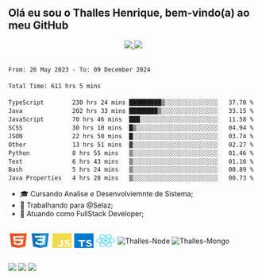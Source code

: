 ## Olá eu sou o Thalles Henrique, bem-vindo(a) ao meu GitHub

<div align="center">
  <a href="https://github.com/Thalles-HsA">
  <img height="180em" src="https://github-readme-stats.vercel.app/api?username=Thalles-HsA&show_icons=true&theme=radical&include_all_commits=true&count_private=true"/>
  <img height="180em" src="https://github-readme-stats.vercel.app/api/top-langs/?username=Thalles-HsA&exclude_repo=github-readme-stats,Pong,Freeway-JS&langs_count=5&theme=radical"/>
</div><br>
  
  <!--START_SECTION:waka-->

```txt
From: 26 May 2023 - To: 09 December 2024

Total Time: 611 hrs 5 mins

TypeScript        230 hrs 24 mins █████████▒░░░░░░░░░░░░░░░   37.70 %
Java              202 hrs 33 mins ████████▒░░░░░░░░░░░░░░░░   33.15 %
JavaScript        70 hrs 46 mins  ███░░░░░░░░░░░░░░░░░░░░░░   11.58 %
SCSS              30 hrs 10 mins  █▒░░░░░░░░░░░░░░░░░░░░░░░   04.94 %
JSON              22 hrs 50 mins  █░░░░░░░░░░░░░░░░░░░░░░░░   03.74 %
Other             13 hrs 51 mins  ▓░░░░░░░░░░░░░░░░░░░░░░░░   02.27 %
Python            8 hrs 55 mins   ▒░░░░░░░░░░░░░░░░░░░░░░░░   01.46 %
Text              6 hrs 43 mins   ▒░░░░░░░░░░░░░░░░░░░░░░░░   01.10 %
Bash              5 hrs 24 mins   ▒░░░░░░░░░░░░░░░░░░░░░░░░   00.89 %
Java Properties   4 hrs 28 mins   ▒░░░░░░░░░░░░░░░░░░░░░░░░   00.73 %
```

<!--END_SECTION:waka-->

  - 🎓 Cursando Analise e Desenvolviemnte de Sistema;
  - 🌱 Trabalhando para @Selaz;
  - 🎯 Atuando como FullStack Developer;
 
<div style="display: inline_block"><br>
  <img align="center" alt="Thalles-HTML" height="30" width="40" src="https://raw.githubusercontent.com/devicons/devicon/master/icons/html5/html5-original.svg">
  <img align="center" alt="Thalles-CSS" height="30" width="40" src="https://raw.githubusercontent.com/devicons/devicon/master/icons/css3/css3-original.svg">
  <img align="center" alt="Thalles-Js" height="30" width="40" src="https://raw.githubusercontent.com/devicons/devicon/master/icons/javascript/javascript-plain.svg">
  <img align="center" alt="Thalles-Ts" height="30" width="40" src="https://raw.githubusercontent.com/devicons/devicon/master/icons/typescript/typescript-plain.svg">
  <img align="center" alt="Thalles-React" height="30" width="40" src="https://raw.githubusercontent.com/devicons/devicon/master/icons/react/react-original.svg">
  <img align="center" alt="Thalles-Node" height="30" width="40" src="https://cdn.jsdelivr.net/gh/devicons/devicon/icons/nodejs/nodejs-original.svg" />
  <img align="center" alt="Thalles-Mongo" height="30" width="40" src="https://cdn.jsdelivr.net/gh/devicons/devicon/icons/mongodb/mongodb-original.svg" />
  
</div>

 ##
  
<div>
  <a href="https://www.linkedin.com/in/thalles-hsa" target="_blank"><img src="https://img.shields.io/badge/-LinkedIn-%230077B5?style=for-the-badge&logo=linkedin&logoColor=white" target="_blank"></a> 
  <a href="https://instagram.com/thalleshsa" target="_blank"><img src="https://img.shields.io/badge/-Instagram-%23E4405F?style=for-the-badge&logo=instagram&logoColor=white" target="_blank"></a>
  <a href = "mailto:thsa.henrique@gmail.com"><img src="https://img.shields.io/badge/-Gmail-%23333?style=for-the-badge&logo=gmail&logoColor=white" target="_blank"></a>
   
</div>
